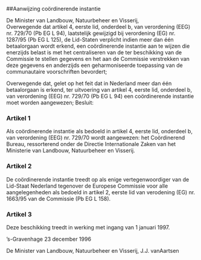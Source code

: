 <meta http-equiv='Content-Type' content='text/html; charset=utf-8' />

##Aanwijzing coördinerende instantie

De Minister van Landbouw, Natuurbeheer en Visserij,  
Overwegende dat artikel 4, eerste lid, onderdeel b, van verordening (EEG) nr. 729/70 (Pb EG L 94), laatstelijk gewijzigd bij verordening (EG) nr. 1287/95 (Pb EG L 125), de Lid-Staten verplicht indien meer dan één betaalorgaan wordt erkend, een coördinerende instantie aan te wijzen die enerzijds belast is met het centraliseren van de ter beschikking van de Commissie te stellen gegevens en het aan de Commissie verstrekken van deze gegevens en anderzijds een geharmoniseerde toepassing van de communautaire voorschriften bevordert;

Overwegende dat, gelet op het feit dat in Nederland meer dan één betaalorgaan is erkend, ter uitvoering van artikel 4, eerste lid, onderdeel b, van verordening (EEG) nr. 729/70 (Pb EG L 94) een coördinerende instantie moet worden aangewezen;
Besluit:    

### Artikel  1  

Als coördinerende instantie als bedoeld in artikel 4, eerste lid, onderdeel b, van verordening (EEG) nr. 729/70 wordt aangewezen: het Coördinerend Bureau, ressorterend onder de Directie Internationale Zaken van het Ministerie van Landbouw, Natuurbeheer en Visserij.  

### Artikel  2  

De coördinerende instantie treedt op als enige vertegenwoordiger van de Lid-Staat Nederland tegenover de Europese Commissie voor alle aangelegenheden als bedoeld in artikel 2, eerste lid van verodening (EG) nr. 1663/95 van de Commissie (Pb EG L 158).  

### Artikel  3  

Deze beschikking treedt in werking met ingang van 1 januari 1997.  

’s-Gravenhage 
23 december 1996    

De 
Minister van Landbouw, Natuurbeheer en Visserij, 
J.J. vanAartsen    
